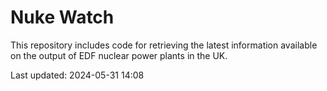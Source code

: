 # Nuke Watch

This repository includes code for retrieving the latest information available on the output of EDF nuclear power plants in the UK.

Last updated: 2024-05-31 14:08